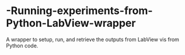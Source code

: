 # -Running-experiments-from-Python-LabView-wrapper
A wrapper to setup, run, and retrieve the outputs from LabView vis from Python code.
